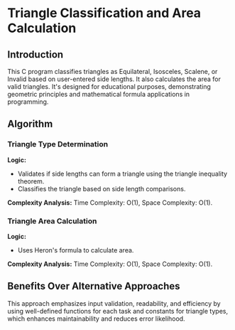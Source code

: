 # Triangle Classification and Area Calculation

## Introduction

This C program classifies triangles as Equilateral, Isosceles, Scalene, or Invalid based on user-entered side lengths. It also calculates the area for valid triangles. It's designed for educational purposes, demonstrating geometric principles and mathematical formula applications in programming.

## Algorithm

### Triangle Type Determination

**Logic:** 
- Validates if side lengths can form a triangle using the triangle inequality theorem.
- Classifies the triangle based on side length comparisons.

**Complexity Analysis:** Time Complexity: O(1), Space Complexity: O(1).

### Triangle Area Calculation

**Logic:** 
- Uses Heron's formula to calculate area.

**Complexity Analysis:** Time Complexity: O(1), Space Complexity: O(1).

## Benefits Over Alternative Approaches

This approach emphasizes input validation, readability, and efficiency by using well-defined functions for each task and constants for triangle types, which enhances maintainability and reduces error likelihood.